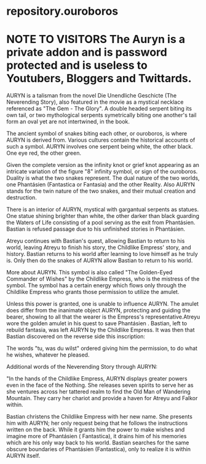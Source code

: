 # repository.ouroboros
# NOTE TO VISITORS The Auryn is a private addon and is password protected and is useless to Youtubers, Bloggers and Twittards. 

AURYN is a talisman from the novel Die Unendliche Geschicte (The Neverending Story), also featured in the movie as a mystical necklace referenced as "The Gem - The Glory". A double headed serpent biting its own tail, or two mythological serpents symetrically biting one another's tail form an oval yet are not intertwined, in the book. 

The ancient symbol of snakes biting each other, or ouroboros, is where AURYN is derived from. Various cultures contain the historical accounts of such a symbol. AURYN involves one serpent being white, the other black. One eye red, the other green. 

Given the complete version as the infinity knot or grief knot appearing as an intricate variation of the figure "8" infinity symbol, or sign of the ouroboros. Duality is what the two snakes represent. The dual nature of the two worlds, one Phantásien (Fantastica or Fantasia) and the other Reality. Also AURYN stands for the twin nature of the two snakes, and their mutual creation and destruction. 

There is an interior of AURYN, mystical with gargantual serpents as statues. One statue shining brighter than white, the other darker than black guarding the Waters of Life consisting of a pool serving as the exit from Phantásien. Bastian is refused passage due to his unfinished stories in Phantásien. 

Atreyu continues with Bastian's quest, allowing Bastian to return to his world, leaving Atreyu to finish his story, the Childlike Empress' story, and history. Bastian returns to his world after learning to love himself as he truly is. Only then do the snakes of AURYN allow Bastian to return to his world. 

More about AURYN.
This symbol is also called "The Golden-Eyed Commander of Wishes" by the Childlike Empress, who is the mistress of the symbol. The symbol has a certain energy which flows only through the Childlike Empress who grants those permission to utilize the amulet. 

Unless this power is granted, one is unable to influence AURYN. The amulet does differ from the inanimate object AURYN, protecting and guiding the bearer, showing to all that the wearer is the Empress's representative.Atreyu wore the golden amulet in his quest to save Phantásien . Bastian, left to rebuild fantasia, was left AURYN by the Childlike Empress. It was then that Bastian discovered on the reverse side this inscription:


The words "tu, was du wilst" ordered giving him the permission, to do what he wishes, whatever he pleased. 


Additional words of the Neverending Story through AURYN:

"In the hands of the Childlike Empress, AURYN displays greater powers even in the face of the Nothing. She releases seven spirits to serve her as she ventures across her tattered realm to find the Old Man of Wandering Mountain. They carry her chariot and provide a haven for Atreyu and Falkor within. 

Bastian christens the Childlike Empress with her new name. She presents him with AURYN; her only request being that he follows the instructions written on the back. While it grants him the power to make wishes and imagine more of Phantásien ( Fantastica), it drains him of his memories which are his only way back to his world. Bastian searches for the same obscure boundaries of Phantásien (Fantastica), only to realize it is within AURYN itself.
